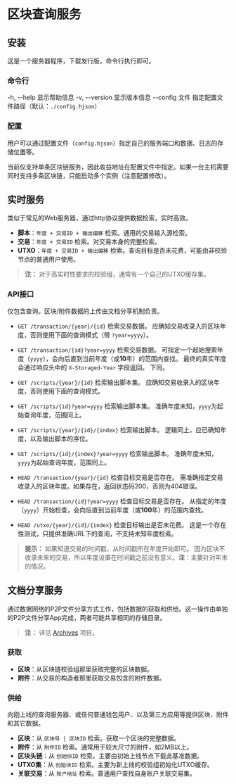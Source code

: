 # 区块查询服务

## 安装

这是一个服务器程序，下载发行版，命令行执行即可。


### 命令行

-h, --help      显示帮助信息
-v, --version   显示版本信息
--config 文件   指定配置文件路径（默认：`./config.hjson`）


### 配置

用户可以通过配置文件（`config.hjson`）指定自己的服务端口和数据、日志的存储位置等。

当前仅支持单条区块链服务，因此收益地址在配置文件中指定。如果一台主机需要同时支持多条区块链，只能启动多个实例（注意配置修改）。



## 实时服务

类似于常见的Web服务器，通过http协议提供数据检索，实时高效。

- **脚本**：`年度 + 交易ID + 输出偏移` 检索。通用的交易输入源检索。
- **交易**：`年度 + 交易ID` 检索。对交易本身的完整检索。
- **UTXO**：`年度 + 交易ID + 输出偏移` 检索。查询目标是否未花费，可能由非校验节点的普通用户使用。

> **注：**
> 对于高实时性要求的校验组，通常有一个自己的UTXO缓存集。


### API接口

仅包含查询。区块/附件数据的上传由文档分享机制负责。

- `GET /transaction/{year}/{id}`
  检索交易数据。
  应确知交易收录入的区块年度，否则使用下面的查询模式（带 `?year=yyyy`）。

- `GET /transaction/{id}?year=yyyy`
  检索交易数据。
  可指定一个起始搜索年度（`yyyy`），会向后直到当前年度（或**10**年）的范围内查找。
  最终的真实年度会通过响应头中的 `X-Storaged-Year` 字段返回。
  下同。

- `GET /scripts/{year}/{id}`
  检索输出脚本集。
  应确知交易收录入的区块年度，否则使用下面的查询模式。

- `GET /scripts/{id}?year=yyyy`
  检索输出脚本集。
  准确年度未知，`yyyy`为起始查询年度，范围同上。

- `GET /scripts/{year}/{id}/{index}`
  检索输出脚本。
  逻辑同上，应已确知年度，以及输出脚本的序位。

- `GET /scripts/{id}/{index}?year=yyyy`
  检索输出脚本。
  准确年度未知，`yyyy`为起始查询年度，范围同上。

- `HEAD /transaction/{year}/{id}`
  检查目标交易是否存在。
  需准确指定交易收录入的区块年度。如果存在，返回状态码200，否则为404错误。

- `HEAD /transaction/{id}?year=yyyy`
  检查目标交易是否存在。
  从指定的年度（`yyyy`）开始检查，会向后直到当前年度（或**100**年）的范围内查找。

- `HEAD /utxo/{year}/{id}/{index}`
  检查目标输出是否未花费。
  这是一个存在性测试，只提供准确URL下的查询，不支持未知年度检索。

> **提示：**
> 如果知道交易的时间戳，从时间戳所在年度开始即可。
> 因为区块不收录未来的交易，所以年度设置在时间戳之前没有意义。**注**：主要针对年末的情况。



## 文档分享服务

通过数据网络的P2P文件分享方式工作，包括数据的获取和供给。这一操作由单独的P2P文件分享App完成，两者可能共享相同的存储目录。

> **注：**
> 详见 [Archives](https://github.com/cxio/archives) 项目。


### 获取

- **区块**：从区块链校验组那里获取完整的区块数据。
- **附件**：从交易的构造者那里获取交易包含的附件数据。


### 供给

向刚上线的查询服务器、或任何普通钱包用户、以及第三方应用等提供区块、附件和其它数据。

- **区块**：从 `区块号 | 区块ID` 检索。获取一个区块的完整数据。
- **附件**：从 `附件ID` 检索。通常用于较大尺寸的附件，如2MB以上。
- **区块头链**：从 `创始块ID` 检索。主要由初始上线节点下载此基准数据。
- **UTXO集**：从 `创始块ID` 检索。主要为新上线的校验组初始化UTXO缓存。
- **关联交易**：从 `账户地址` 检索。普通用户查找自身账户关联交易集。
